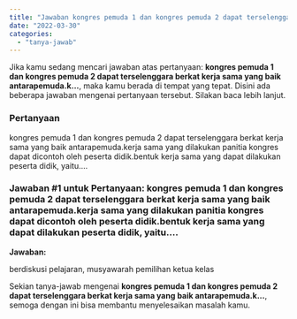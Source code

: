 ```yaml
---
title: "Jawaban kongres pemuda 1 dan kongres pemuda 2 dapat terselenggara berkat kerja sama yang baik antarapemuda.k..."
date: "2022-03-30"
categories: 
  - "tanya-jawab"
---
```


Jika kamu sedang mencari jawaban atas pertanyaan: **kongres pemuda 1 dan kongres pemuda 2 dapat terselenggara berkat kerja sama yang baik antarapemuda.k...**, maka kamu berada di tempat yang tepat. Disini ada beberapa jawaban mengenai pertanyaan tersebut. Silakan baca lebih lanjut.

### Pertanyaan

kongres pemuda 1 dan kongres pemuda 2 dapat terselenggara berkat kerja sama yang baik antarapemuda.kerja sama yang dilakukan panitia kongres dapat dicontoh oleh peserta didik.bentuk kerja sama yang dapat dilakukan peserta didik, yaitu....​

### Jawaban #1 untuk Pertanyaan: kongres pemuda 1 dan kongres pemuda 2 dapat terselenggara berkat kerja sama yang baik antarapemuda.kerja sama yang dilakukan panitia kongres dapat dicontoh oleh peserta didik.bentuk kerja sama yang dapat dilakukan peserta didik, yaitu....​

**Jawaban:**

berdiskusi pelajaran, musyawarah pemilihan ketua kelas

Sekian tanya-jawab mengenai **kongres pemuda 1 dan kongres pemuda 2 dapat terselenggara berkat kerja sama yang baik antarapemuda.k...**, semoga dengan ini bisa membantu menyelesaikan masalah kamu.
